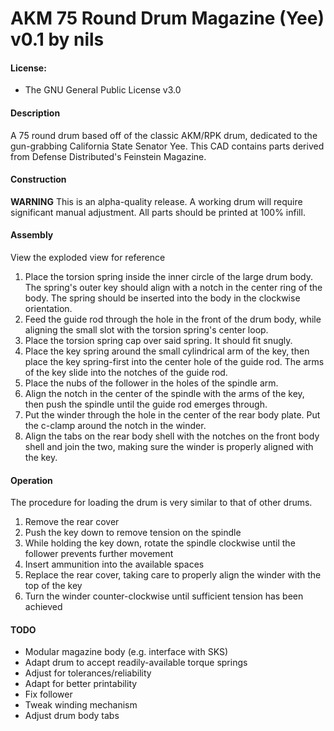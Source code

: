 # AKM 75 Round Drum Magazine (Yee) v0.1 by nils

#### License: 
* The GNU General Public License v3.0

#### Description
A 75 round drum based off of the classic AKM/RPK drum, dedicated to the gun-grabbing California State Senator Yee. This CAD contains parts derived from Defense Distributed's Feinstein Magazine.
 
#### Construction
**WARNING** This is an alpha-quality release. A working drum will require significant manual adjustment.
All parts should be printed at 100% infill.
 
 
#### Assembly
 
View the exploded view for reference
1. Place the torsion spring inside the inner circle of the large drum body. The spring's outer key should align with a notch in the center ring of the body. The spring should be inserted into the body in the clockwise orientation.
2. Feed the guide rod through the hole in the front of the drum body, while aligning the small slot with the torsion spring's center loop.
3. Place the torsion spring cap over said spring. It should fit snugly.
4. Place the key spring around the small cylindrical arm of the key, then place the key spring-first into the center hole of the guide rod. The arms of the key slide into the notches of the guide rod.
5. Place the nubs of the follower in the holes of the spindle arm.
6. Align the notch in the center of the spindle with the arms of the key, then push the spindle until the guide rod emerges through.
7. Put the winder through the hole in the center of the rear body plate. Put the c-clamp around the notch in the winder.
8. Align the tabs on the rear body shell with the notches on the front body shell and join the two, making sure the winder is properly aligned with the key.
 
#### Operation
 
The procedure for loading the drum is very similar to that of other drums.
 
1. Remove the rear cover
2. Push the key down to remove tension on the spindle
3. While holding the key down, rotate the spindle clockwise until the follower prevents further movement
4. Insert ammunition into the available spaces
5. Replace the rear cover, taking care to properly align the winder with the top of the key
6. Turn the winder counter-clockwise until sufficient tension has been achieved
 
 
#### TODO
* Modular magazine body (e.g. interface with SKS)
* Adapt drum to accept readily-available torque springs
* Adjust for tolerances/reliability
* Adapt for better printability
* Fix follower
* Tweak winding mechanism
* Adjust drum body tabs


